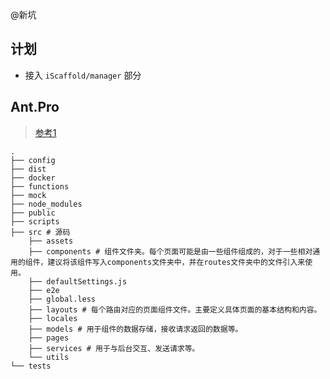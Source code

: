 @新坑

## 计划 
- 接入 
`iScaffold/manager` 部分


## Ant.Pro
> [参考1](https://www.missshi.cn/api/view/blog/5ab755dd22890966e2000003)

```example
.
├── config
├── dist
├── docker
├── functions
├── mock
├── node_modules
├── public
├── scripts
├── src # 源码
    ├── assets
    ├── components # 组件文件夹。每个页面可能是由一些组件组成的，对于一些相对通用的组件，建议将该组件写入components文件夹中，并在routes文件夹中的文件引入来使用。
    ├── defaultSettings.js
    ├── e2e
    ├── global.less
    ├── layouts # 每个路由对应的页面组件文件。主要定义具体页面的基本结构和内容。
    ├── locales
    ├── models # 用于组件的数据存储，接收请求返回的数据等。
    ├── pages
    ├── services # 用于与后台交互、发送请求等。
    └── utils
└── tests
```